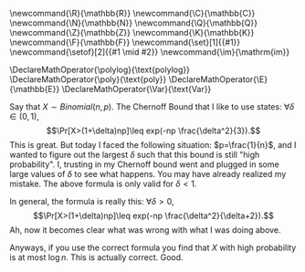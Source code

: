 \newcommand{\R}{\mathbb{R}}
\newcommand{\C}{\mathbb{C}}
\newcommand{\N}{\mathbb{N}}
\newcommand{\Q}{\mathbb{Q}}
\newcommand{\Z}{\mathbb{Z}}
\newcommand{\K}{\mathbb{K}}
\newcommand{\F}{\mathbb{F}}
\newcommand{\set}[1]{\{#1\}}
\newcommand{\setof}[2]{\{#1 \mid #2\}}
\newcommand{\im}{\mathrm{im}}

\DeclareMathOperator{\polylog}{\text{polylog}}
\DeclareMathOperator{\poly}{\text{poly}}
\DeclareMathOperator{\E}{\mathbb{E}}
\DeclareMathOperator{\Var}{\text{Var}}

Say that $X\sim Binomial(n,p)$. The Chernoff Bound that I like to use
states:  $\forall \delta\in (0,1)$,
$$\Pr[X>(1+\delta)np]\leq exp(-np \frac{\delta^2}{3}).$$
This is great. But today I faced the following situation:
$p=\frac{1}{n}$, and I wanted to figure out the largest $\delta$
such that this bound is still "high probability".
I, trusting in my Chernoff bound went and plugged in some large values of $\delta$ to see what happens.
You may have already realized my mistake. The above formula is
only valid for $\delta < 1$.

In general, the formula is really this: $\forall \delta > 0,$
$$\Pr[X>(1+\delta)np]\leq exp(-np \frac{\delta^2}{\delta+2}).$$
 Ah, now it becomes clear what was wrong with what I was doing
 above.

 Anyways, if you use the correct formula you find that $X$ with
 high probability is at most $\log n$. This is actually correct.
 Good.
